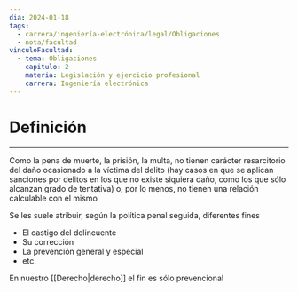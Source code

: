 ```yaml
---
dia: 2024-01-18
tags:
  - carrera/ingeniería-electrónica/legal/Obligaciones
  - nota/facultad
vinculoFacultad:
  - tema: Obligaciones
    capitulo: 2
    materia: Legislación y ejercicio profesional
    carrera: Ingeniería electrónica
---
```

# Definición
---
Como la pena de muerte, la prisión, la multa, no tienen carácter resarcitorio del daño ocasionado a la víctima del delito (hay casos en que se aplican sanciones por delitos en los que no existe siquiera daño, como los que sólo alcanzan grado de tentativa) o, por lo menos, no tienen una relación calculable con el mismo

Se les suele atribuir, según la política penal seguida, diferentes fines
* El castigo del delincuente
* Su corrección
* La prevención general y especial
* etc.

En nuestro [[Derecho|derecho]] el fin es sólo prevencional